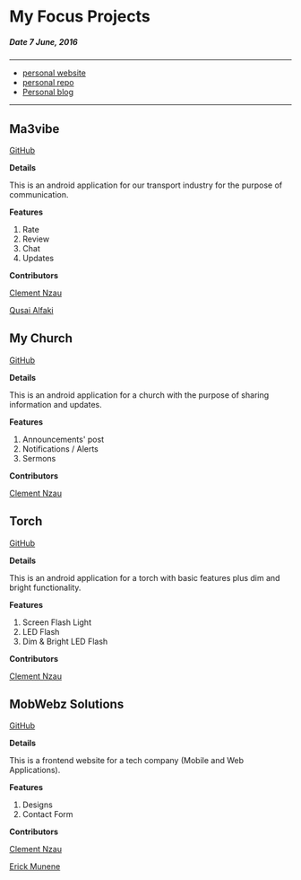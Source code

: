 # My Focus Projects
##### __Date 7 June, 2016__

---
  - [personal website](https://cnzau.bitballoon.com)
  - [personal repo](https://github.com/cnzau/)
  - [Personal blog](http://cnzau.github.io/cnzau/blog)
---

## Ma3vibe
[GitHub](https://github.com/cnzau/Ma3vibe)

**Details**

This is an android application for our transport industry for the purpose of communication.

**Features**

1. Rate
2. Review
3. Chat
4. Updates


**Contributors**

[Clement Nzau](https://github.com/cnzau)

[Qusai Alfaki](https://github.com/syntaxSizer)


## My Church
[GitHub](https://github.com/cnzau/MyChurch)

**Details**

This is an android application for a church with the purpose of sharing information and updates.

**Features**

1. Announcements' post
2. Notifications / Alerts
3. Sermons


**Contributors**

[Clement Nzau](https://github.com/cnzau)

## Torch
[GitHub](https://github.com/cnzau/torch)

**Details**

This is an android application for a torch with basic features plus dim and bright functionality.

**Features**

1. Screen Flash Light
2. LED Flash
3. Dim & Bright LED Flash


**Contributors**

[Clement Nzau](https://github.com/cnzau)


## MobWebz Solutions
[GitHub](https://github.com/cnzau/mobwebz)

**Details**

This is a frontend website for a tech company (Mobile and Web Applications).

**Features**

1. Designs
2. Contact Form


**Contributors**

[Clement Nzau](https://github.com/cnzau)

[Erick Munene](https://github.com/erick-munene)